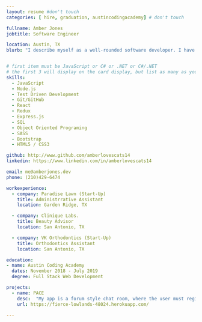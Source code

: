 ```yaml
---
layout: resume #don't touch
categories: [ hire, graduation, austincodingacademy] # don't touch

fullname: Amber Jones
jobtitle: Software Engineer

location: Austin, TX
blurb: "I describe myself as a well-rounded software developer. I have the skills to produce consistent and polished code based on wire-frames to customer specifications.  However, I am grateful for the stability that algorithms bring. Collaboration and creativity are what I love about working as a team. Additionally, I am at a prime and rare stage where I can be molded to best suit your company's team."


# first item must be JavaScript or C# or .NET or C#/.NET
# the first 3 will display on the card display, but list as many as you want, they will be visible on your hire page
skills:
  - JavaScript
  - Node.js
  - Test Driven Development
  - Git/GitHub
  - React
  - Redux
  - Express.js
  - SQL
  - Object Oriented Programing
  - SASS
  - Bootstrap
  - HTML5 / CSS3

github: http://www.github.com/amberlovescats14
linkedin: https://www.linkedin.com/in/amberlovescats14

email: me@amberjones.dev
phone: (210)429-6474

workexperience:
  - company: Paradise Lawn (Start-Up)
    title: Administrrative Assistant
    location: Garden Ridge, TX

  - company: Clinique Labs.
    title: Beauty Advisor
    location: San Antonio, TX

  - company: VK Orthodontics (Start-Up)
    title: Orthodontics Assistant
    location: San Antonio, TX

education:
- name: Austin Coding Academy
  dates: November 2018 - July 2019
  degree: Full Stack Web Development

projects:
  - name: PACE
    desc:  "My app is a forum style chat room, where the user must register to access protected content. Once registered, the user can log in, create, edit and delete their own profile. Once an authorized user logs in, they may create a post in the forum and fellow users can leave comments. Also, users are able to check the local listings of upcoming 5k events and see their place on a map. Finally, my app includes a music player that contains all music and videos found on the Google YouTube site."
    url: https://fierce-lowlands-48024.herokuapp.com/

---
```

